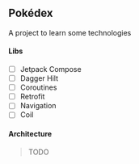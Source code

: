 ## Pokédex
A project to learn some technologies

#### Libs

- [ ] Jetpack Compose
- [ ] Dagger Hilt
- [ ] Coroutines
- [ ] Retrofit
- [ ] Navigation
- [ ] Coil

#### Architecture

> TODO
